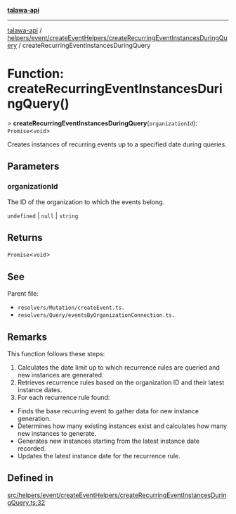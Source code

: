 [**talawa-api**](../../../../../README.md)

***

[talawa-api](../../../../../modules.md) / [helpers/event/createEventHelpers/createRecurringEventInstancesDuringQuery](../README.md) / createRecurringEventInstancesDuringQuery

# Function: createRecurringEventInstancesDuringQuery()

\> **createRecurringEventInstancesDuringQuery**(`organizationId`): `Promise`\<`void`\>

Creates instances of recurring events up to a specified date during queries.

## Parameters

### organizationId

The ID of the organization to which the events belong.

`undefined` | `null` | `string`

## Returns

`Promise`\<`void`\>

## See

Parent file:
- `resolvers/Mutation/createEvent.ts.`
- `resolvers/Query/eventsByOrganizationConnection.ts.`

## Remarks

This function follows these steps:
1. Calculates the date limit up to which recurrence rules are queried and new instances are generated.
2. Retrieves recurrence rules based on the organization ID and their latest instance dates.
3. For each recurrence rule found:
  - Finds the base recurring event to gather data for new instance generation.
  - Determines how many existing instances exist and calculates how many new instances to generate.
  - Generates new instances starting from the latest instance date recorded.
  - Updates the latest instance date for the recurrence rule.

## Defined in

[src/helpers/event/createEventHelpers/createRecurringEventInstancesDuringQuery.ts:32](https://github.com/PalisadoesFoundation/talawa-api/blob/039b0f127fb8caa46d57186ab4b3bb27fe150903/src/helpers/event/createEventHelpers/createRecurringEventInstancesDuringQuery.ts#L32)

